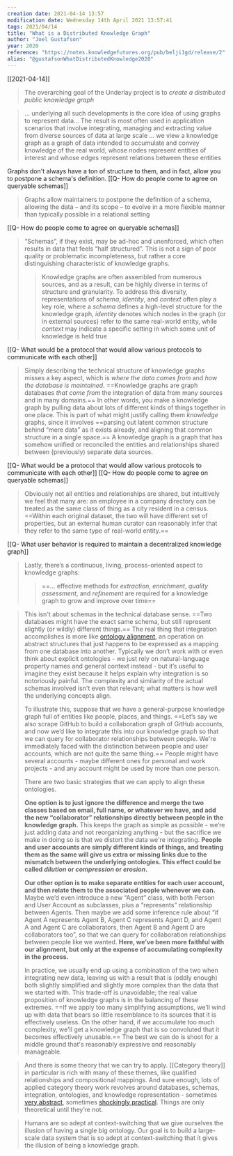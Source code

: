 ```yaml
---
creation date: 2021-04-14 13:57
modification date: Wednesday 14th April 2021 13:57:41
tags: 2021/04/14
title: "What is a Distributed Knowledge Graph"
author: "Joel Gustafson"
year: 2020
reference: "https://notes.knowledgefutures.org/pub/belji1gd/release/2"
alias: "@gustafsonWhatDistributedKnowledge2020"
---
```

[[2021-04-14]]

> The overarching goal of the Underlay project is to _create a distributed public knowledge graph_

> … underlying all such developments is the core idea of using graphs to represent data… The result is most often used in application scenarios that involve integrating, managing and extracting value from diverse sources of data at large scale … we view a knowledge graph as a graph of data intended to accumulate and convey knowledge of the real world, whose nodes represent entities of interest and whose edges represent relations between these entities

Graphs don't always have a ton of structure to them, and in fact, allow you to postpone a schema's definition. [[Q- How do people come to agree on queryable schemas]]
> Graphs allow maintainers to postpone the definition of a schema, allowing the data – and its scope – to evolve in a more flexible manner than typically possible in a relational setting

[[Q- How do people come to agree on queryable schemas]]
> “Schemas”, if they exist, may be ad-hoc and unenforced, which often results in data that feels “half structured”. This is not a sign of poor quality or problematic incompleteness, but rather a core distinguishing characteristic of knowledge graphs.
>> Knowledge graphs are often assembled from numerous sources, and as a result, can be highly diverse in terms of structure and granularity. To address this diversity, representations of _schema_, _identity_, and _context_ often play a key role, where a _schema_ defines a high-level structure for the knowledge graph, _identity_ denotes which nodes in the graph (or in external sources) refer to the same real-world entity, while _context_ may indicate a specific setting in which some unit of knowledge is held true

[[Q- What would be a protocol that would allow various protocols to communicate with each other]]
> Simply describing the technical structure of knowledge graphs misses a key aspect, which is _where the data comes from_ and _how the database is maintained_. ==Knowledge graphs are graph databases _that come from_ the integration of data from many sources and in many domains.== In other words, you make a knowledge graph by pulling data about lots of different kinds of things together in one place. This is part of what might justify calling them _knowledge_ graphs, since it involves ==parsing out latent common structure behind “mere data” as it exists already, and aligning that common structure in a single space.== A knowledge graph is a graph that has somehow unified or reconciled the entities and relationships shared between (previously) separate data sources.

[[Q- What would be a protocol that would allow various protocols to communicate with each other]] [[Q- How do people come to agree on queryable schemas]]
> Obviously not all entities and relationships are shared, but intuitively we feel that many are: an employee in a company directory can be treated as the same class of thing as a city resident in a census. ==Within each original dataset, the two will have different set of properties, but an external human curator can reasonably infer that they refer to the same type of real-world entity.==

[[Q- What user behavior is required to maintain a decentralized knowledge graph]]
> Lastly, there’s a continuous, living, process-oriented aspect to knowledge graphs:
>> ==… effective methods for _extraction_, _enrichment_, _quality assessment_, and _refinement_ are required for a knowledge graph to grow and improve over time==

> This isn't about schemas in the technical database sense. ==Two databases might have the exact same schema, but still represent slightly (or wildly) different things.== The real thing that integration accomplishes is more like [ontology alignment](https://en.wikipedia.org/wiki/Ontology_alignment), an operation on abstract structures that just happens to be expressed as a mapping from one database into another. Typically we don’t work with or even think about explicit ontologies - we just rely on natural-language property names and general context instead - but it’s useful to imagine they exist because it helps explain why integration is so notoriously painful. The complexity and similarity of the actual schemas involved isn't even that relevant; what matters is how well the underlying concepts align.
> 
> To illustrate this, suppose that we have a general-purpose knowledge graph full of entities like people, places, and things. ==Let’s say we also scrape GitHub to build a collaboration graph of GitHub accounts, and now we’d like to integrate this into our knowledge graph so that we can query for collaborator relationships between people. We're immediately faced with the distinction between people and user accounts, which are not quite the same thing.== People might have several accounts - maybe different ones for personal and work projects - and any account might be used by more than one person.
> 
> There are two basic strategies that we can apply to align these ontologies.
> 
> **One option is to just ignore the difference and merge the two classes based on email, full name, or whatever we have, and add the new “collaborator” relationships directly between people in the knowledge graph.** This keeps the graph as simple as possible - we’re just adding data and not reorganizing anything - but the sacrifice we make in doing so is that we distort the data we're integrating. **People and user accounts are simply different kinds of things, and treating them as the same will give us extra or missing links due to the mismatch between the underlying ontologies. This effect could be called _dilution_ or _compression_ or _erosion_.**
> 
> **Our other option is to make separate entities for each user account, and then relate them to the associated people whenever we can.** Maybe we’d even introduce a new “Agent” class, with both Person and User Account as subclasses, plus a “represents” relationship between Agents. Then maybe we add some inference rule about “if Agent A represents Agent B, Agent C represents Agent D, and Agent A and Agent C are collaborators, then Agent B and Agent D are collaborators too”, so that we can query for collaboration relationships between people like we wanted. **Here, we’ve been more faithful with our alignment, but only at the expense of accumulating complexity in the process.**
> 
> In practice, we usually end up using a combination of the two when integrating new data, leaving us with a result that is (oddly enough) both slightly simplified and slightly more complex than the data that we started with. This trade-off is unavoidable; the real value proposition of knowledge graphs is in the balancing of these extremes. ==If we apply too many simplifying assumptions, we’ll wind up with data that bears so little resemblance to its sources that it is effectively useless. On the other hand, if we accumulate too much complexity, we'll get a knowledge graph that is so convoluted that it becomes effectively unusable.== The best we can do is shoot for a middle ground that's reasonably expressive and reasonably manageable.

> And there is some theory that we can try to apply. [[Category theory]] in particular is rich with many of these themes, like qualified relationships and compositional mappings. And sure enough, lots of applied category theory work revolves around databases, schemas, integration, ontologies, and knowledge representation - sometimes [very abstract](https://arxiv.org/abs/1102.1889v1), sometimes [shockingly practical](https://arxiv.org/abs/1909.04881). Things are only theoretical until they’re not.

> Humans are so adept at context-switching that we give ourselves the illusion of having a single big ontology. Our goal is to build a large-scale data system that is so adept at context-switching that it gives the illusion of being a knowledge graph.


